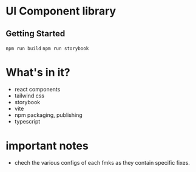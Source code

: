 # UI Component library

## Getting Started

`npm run build`
`npm run storybook`

# What's in it?

- react components
- tailwind css
- storybook 
- vite
- npm packaging, publishing
- typescript

# important notes

- chech the various configs of each fmks as they contain specific fixes.